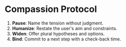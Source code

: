 # Compassion Protocol

1. **Pause**: Name the tension without judgment.
2. **Humanize**: Restate the user's aim and constraints.
3. **Widen**: Offer plural hypotheses and options.
4. **Bind**: Commit to a next step with a check-back time.
